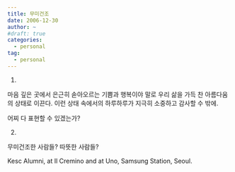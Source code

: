 ```yaml
---
title: 무미건조
date: 2006-12-30
author: ~
#draft: true
categories:
  - personal
tag:
  - personal
---
```




1.

마음 깊은 곳에서 은근히 솓아오르는 기쁨과 행복이야 말로 우리 삶을 가득 찬 아름다움의 상태로 이끈다. 이런 상태 속에서의 하루하루가 지극히 소중하고 감사할 수 밖에.

어찌 다 표현할 수 있겠는가?


2.

무미건조한 사람들? 따뜻한 사람들?

Kesc Alumni, 
at Il Cremino and at Uno, Samsung Station, Seoul.

                       



 







